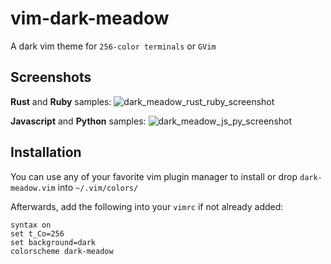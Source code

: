# vim-dark-meadow

A dark vim theme for `256-color terminals` or `GVim`

## Screenshots
**Rust** and **Ruby** samples:
![dark_meadow_rust_ruby_screenshot](https://user-images.githubusercontent.com/22797257/72674118-19facd00-3a6b-11ea-9a9e-3c16f22231a2.png)


**Javascript** and **Python** samples:
![dark_meadow_js_py_screenshot](https://user-images.githubusercontent.com/22797257/72674114-0bacb100-3a6b-11ea-9154-08d9e72f77fb.png)

## Installation
You can use any of your favorite vim plugin manager to install or drop `dark-meadow.vim` into `~/.vim/colors/`

Afterwards, add the following into your `vimrc` if not already added:
```
syntax on
set t_Co=256
set background=dark
colorscheme dark-meadow
```
